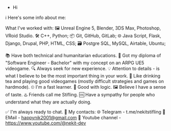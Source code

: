 - Hi

ℹ️ Here's some info about me:

What I've worked with:
🖼 Unreal Engine 5, Blender, 3DS Max, Photoshop, VRoid Studio.
🛠 C++, Python;
📦 Git, GitHub, GitLab;
🌐 Java Script, Flask, Django, Drupal, PHP, HTML, CSS;
🗃 Postgre SQL, MySQL, Airtable, Ubuntu;

📚 Have both technical and humanitarian educations.
📜 Got my diploma of "Software Engineer - Bachelor" with my concept on an ARPG UE5 videogame.
🔍 Always seek for new experience.
💡 Attention to details - is what I believe to be the most important thing in your work.
🍵 Like drinking tea and playing good videogames (mostly difficult strategies and games on hardmode).
⏲ I'm a fast learner.
🧠 Good with logic.
🖼 Believe I have a sense of taste.
♨️ Friends call me Stifling.
🆒 Have a sympathy for people who understand what they are actually doing.

✅ I'm always ready to chat.
🔗 My contacts:
🌐 Telegram - t.me/nekitstifling
📧 EMail - happynik2001@gmail.com
💼 Youtube channel - https://www.youtube.com/@nekit-dev
<!---
NeKitStifling/NeKitStifling is a ✨ special ✨ repository because its `README.md` (this file) appears on your GitHub profile.
You can click the Preview link to take a look at your changes.
--->
